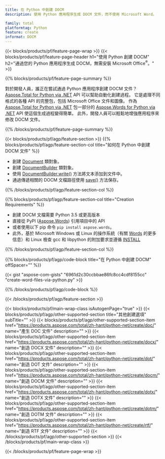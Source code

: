 ```yaml
---
title: 在 Python 中創建 DOCM
description: 使用 Python 應用程序生成 DOCM 文件，而不使用 Microsoft Word。 

family: total
platformtag: Python
feature: create
informat: DOCM
---
```

{{< blocks/products/pf/feature-page-wrap >}}
{{< blocks/products/pf/feature-page-header h1="使用 Python 創建 DOCM" h2="通過您的 Python 應用程序生成 DOCM，無需安裝 Microsoft Office<sup>&reg;</sup>。" >}}

{{% blocks/products/pf/feature-page-summary %}}

對於開發人員，誰正在嘗試通過 Python 應用程序創建 DOCM 文件？ [Aspose.Total for Python via .NET](https://products.aspose.com/total/python-net/) API 可以幫助自動化創建過程。 它是處理不同格式的各種 API 的完整包，包括 Microsoft Office 文件和圖像。 作為 [Aspose.Total for Python via .NET](https://products.aspose.com/total/python-net/) 包一部分的 [Aspose.Words for Python via .NET](https://products.aspose.com/words/python-net/) API 使這個生成過程變得簡單。 此外，開發人員可以輕鬆地增強應用程序來修改 DOCM 文件。 

{{% /blocks/products/pf/feature-page-summary %}}

{{< blocks/products/pf/agp/feature-section >}}
{{% blocks/products/pf/agp/feature-section-col title="如何在 Python 中創建 DOCM 文件" %}}

- 創建 [Document](https://reference.aspose.com/words/python-net/aspose.words/document/) 類對象。
- 創建 [DocumentBuilder](https://reference.aspose.com/words/python-net/aspose.words/documentbuilder/) 類對象。
- 使用 [DocumentBuilder.write()](https://reference.aspose.com/words/python-net/aspose.words/documentbuilder/write/) 方法將文本添加到文件中。
- 通過傳遞相關的 DOCM 文檔路徑使用 [save()](https://reference.aspose.com/words/python-net/aspose.words/document/save/) 方法保存。

{{% /blocks/products/pf/agp/feature-section-col %}}

{{% blocks/products/pf/agp/feature-section-col title="Creation Requirements" %}}

- 創建 DOCM 文檔需要 Python 3.5 或更高版本
- 直接從 PyPI ([Aspose.Words](https://pypi.org/project/aspose-words/)) 引用項目中的 API 
- 或者使用以下 pip 命令 ```pip install aspose.words```。 
- 此外，基於 Microsoft Windows 或 Linux 的操作系統（有關 [Words](https://docs.aspose.com/words/python-net/system-requirements/) 的更多信息）和 Linux 檢查 gcc 和 libpython 的附加要求並遵循 [INSTALL](https://docs.aspose.com/words/python-net/installation/) 

{{% /blocks/products/pf/agp/feature-section-col %}}

{{% blocks/products/pf/agp/code-block title="在 Python 中創建 DOCM" offSpacer="" %}}

{{< gist "aspose-com-gists" "6961d2c30ccbbae86fc8cc4cdf8155cc" "create-word-files-via-python.py" >}}

{{% /blocks/products/pf/agp/code-block %}}

{{< /blocks/products/pf/agp/feature-section >}}

{{< blocks/products/pf/main-wrap-class isAutogenPage="true" >}}
{{< blocks/products/pf/agp/other-supported-section title="其他創建選項" subTitle="" >}}
{{< blocks/products/pf/agp/other-supported-section-item href="https://products.aspose.com/total/zh-hant/python-net/create/doc/" name="產生 DOC 文件" description="" >}}
{{< blocks/products/pf/agp/other-supported-section-item href="https://products.aspose.com/total/zh-hant/python-net/create/docx/" name="創造 DOCX 文件" description="" >}}
{{< blocks/products/pf/agp/other-supported-section-item href="https://products.aspose.com/total/zh-hant/python-net/create/dot/" name="創造 DOT 文件" description="" >}}
{{< blocks/products/pf/agp/other-supported-section-item href="https://products.aspose.com/total/zh-hant/python-net/create/docm/" name="創造 DOCM 文件" description="" >}}
{{< blocks/products/pf/agp/other-supported-section-item href="https://products.aspose.com/total/zh-hant/python-net/create/dotx/" name="創造 DOTX 文件" description="" >}}
{{< blocks/products/pf/agp/other-supported-section-item href="https://products.aspose.com/total/zh-hant/python-net/create/dotm/" name="創造 DOTM 文件" description="" >}}
{{< blocks/products/pf/agp/other-supported-section-item href="https://products.aspose.com/total/zh-hant/python-net/create/rtf/" name="創造 RTF 文件" description="" >}}
{{< /blocks/products/pf/agp/other-supported-section >}}
{{< /blocks/products/pf/main-wrap-class >}}

{{< /blocks/products/pf/feature-page-wrap >}}